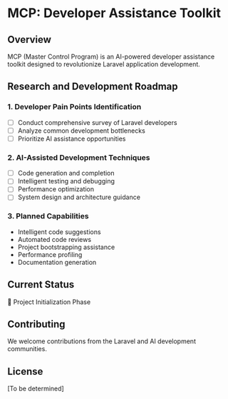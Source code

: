 # MCP: Developer Assistance Toolkit

## Overview
MCP (Master Control Program) is an AI-powered developer assistance toolkit designed to revolutionize Laravel application development.

## Research and Development Roadmap

### 1. Developer Pain Points Identification
- [ ] Conduct comprehensive survey of Laravel developers
- [ ] Analyze common development bottlenecks
- [ ] Prioritize AI assistance opportunities

### 2. AI-Assisted Development Techniques
- [ ] Code generation and completion
- [ ] Intelligent testing and debugging
- [ ] Performance optimization
- [ ] System design and architecture guidance

### 3. Planned Capabilities
- Intelligent code suggestions
- Automated code reviews
- Project bootstrapping assistance
- Performance profiling
- Documentation generation

## Current Status
🚧 Project Initialization Phase

## Contributing
We welcome contributions from the Laravel and AI development communities.

## License
[To be determined]